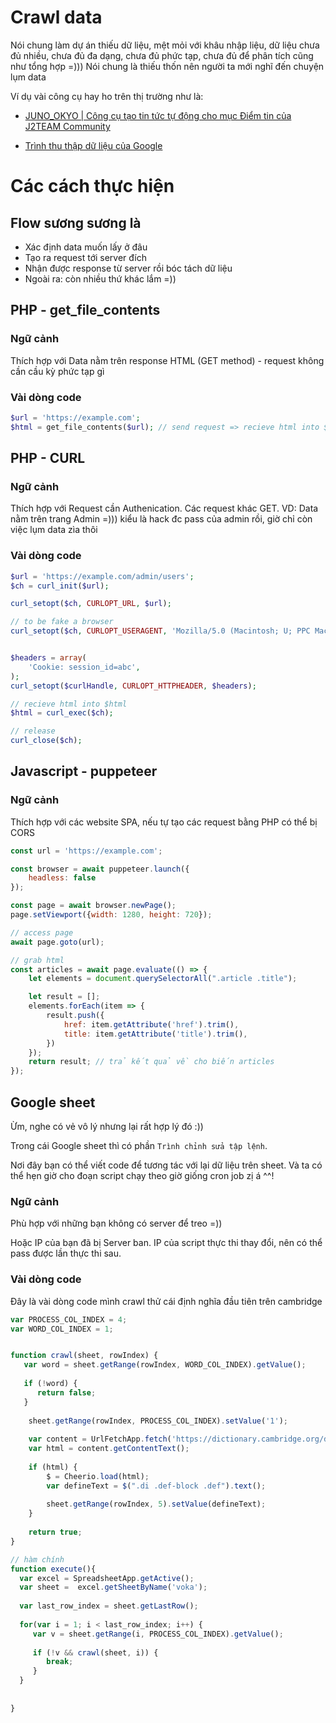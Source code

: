# Crawl data

Nói chung làm dự án thiếu dữ liệu, mệt mỏi với khâu nhập liệu, dữ liệu chưa đủ nhiều, chưa đủ đa dạng, chưa đủ phức tạp, chưa đủ để phân tích cũng như tổng hợp =))) Nói chung là thiếu thốn nên người ta mới nghĩ đến chuyện lụm data

Ví dụ vài công cụ hay ho trên thị trường như là:

- [JUNO_OKYO | Công cụ tạo tin tức tự động cho mục Điểm tin của J2TEAM Community](https://www.youtube.com/watch?v=O--YcRIYJmI)

- [Trình thu thập dữ liệu của Google](https://support.google.com/webmasters/answer/1061943?hl=vi)


# Các cách thực hiện

## Flow sương sương là 
- Xác định data muốn lấy ở đâu 
- Tạo ra request tới server đích
- Nhận được response từ server rồi bóc tách dữ liệu
- Ngoài ra: còn nhiều thứ khác lắm =))

## PHP - get_file_contents

### Ngữ cảnh
Thích hợp với Data nằm trên response HTML (GET method) - request không cần cầu kỳ phức tạp gì 

### Vài dòng code

```php
$url = 'https://example.com';
$html = get_file_contents($url); // send request => recieve html into $html
```

## PHP - CURL 

### Ngữ cảnh
Thích hợp với Request cần Authenication. Các request khác GET. 
VD: Data nằm trên trang Admin =))) kiểu là hack đc pass của admin rồi, giờ chỉ còn việc lụm data zìa thôi 

### Vài dòng code

```php
$url = 'https://example.com/admin/users';
$ch = curl_init($url);

curl_setopt($ch, CURLOPT_URL, $url);

// to be fake a browser
curl_setopt($ch, CURLOPT_USERAGENT, 'Mozilla/5.0 (Macintosh; U; PPC Mac OS X; en) AppleWebKit/48 (like Gecko) Safari/48');


$headers = array(
    'Cookie: session_id=abc',
);
curl_setopt($curlHandle, CURLOPT_HTTPHEADER, $headers);

// recieve html into $html
$html = curl_exec($ch);

// release 
curl_close($ch);
```


## Javascript - puppeteer

### Ngữ cảnh
Thích hợp với các website SPA, nếu tự tạo các request bằng PHP có thể bị CORS 

```javascript
const url = 'https://example.com';

const browser = await puppeteer.launch({
    headless: false
});

const page = await browser.newPage();
page.setViewport({width: 1280, height: 720});

// access page
await page.goto(url);

// grab html
const articles = await page.evaluate(() => {
    let elements = document.querySelectorAll(".article .title");

    let result = [];
    elements.forEach(item => {
        result.push({
            href: item.getAttribute('href').trim(),
            title: item.getAttribute('title').trim(),
        })
    });
    return result; // trả kết quả về cho biến articles
});
```

## Google sheet

Ừm, nghe có vẻ vô lý nhưng lại rất hợp lý đó :)) 

Trong cái Google sheet thì có phần `Trình chỉnh sửa tập lệnh`.

Nơi đây bạn có thể viết code để tương tác với lại dữ liệu trên sheet. Và ta có thể hẹn giờ cho đoạn script chạy theo giờ giống cron job zị á ^^!

### Ngữ cảnh

Phù hợp với những bạn không có server để treo =)) 

Hoặc IP của bạn đã bị Server ban. IP của script thực thi thay đổi, nên có thể pass được lần thực thi sau.


### Vài dòng code

Đây là vài dòng code mình crawl thử cái định nghĩa đầu tiên trên cambridge

```javascript
var PROCESS_COL_INDEX = 4;
var WORD_COL_INDEX = 1;


function crawl(sheet, rowIndex) {
   var word = sheet.getRange(rowIndex, WORD_COL_INDEX).getValue();
  
   if (!word) {
      return false;
   }
  
    sheet.getRange(rowIndex, PROCESS_COL_INDEX).setValue('1');
     
    var content = UrlFetchApp.fetch('https://dictionary.cambridge.org/dictionary/english/' + word);
    var html = content.getContentText();
  
    if (html) {
        $ = Cheerio.load(html);
        var defineText = $(".di .def-block .def").text();
       
        sheet.getRange(rowIndex, 5).setValue(defineText);
    }
  
    return true;
}

// hàm chính 
function execute(){
  var excel = SpreadsheetApp.getActive();
  var sheet =  excel.getSheetByName('voka');
  
  var last_row_index = sheet.getLastRow();
  
  for(var i = 1; i < last_row_index; i++) {
     var v = sheet.getRange(i, PROCESS_COL_INDEX).getValue();
    
     if (!v && crawl(sheet, i)) {
        break;
     }
  }
  
    
}


```